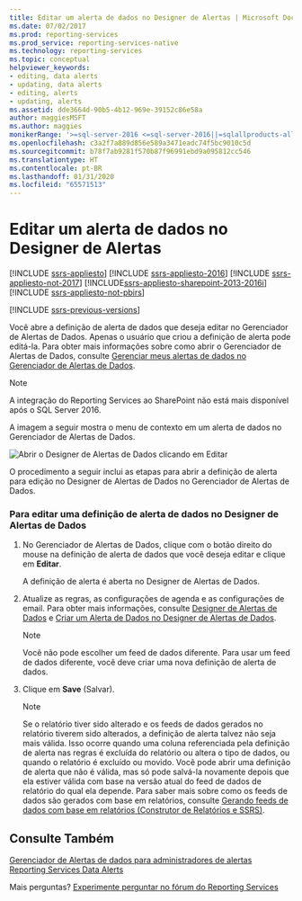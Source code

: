 ```yaml
---
title: Editar um alerta de dados no Designer de Alertas | Microsoft Docs
ms.date: 07/02/2017
ms.prod: reporting-services
ms.prod_service: reporting-services-native
ms.technology: reporting-services
ms.topic: conceptual
helpviewer_keywords:
- editing, data alerts
- updating, data alerts
- editing, alerts
- updating, alerts
ms.assetid: dde3664d-90b5-4b12-969e-39152c86e58a
author: maggiesMSFT
ms.author: maggies
monikerRange: '>=sql-server-2016 <=sql-server-2016||=sqlallproducts-allversions'
ms.openlocfilehash: c3a2f7a889d856e589a3471eadc74f5bc9010c5d
ms.sourcegitcommit: b78f7ab9281f570b87f96991ebd9a095812cc546
ms.translationtype: HT
ms.contentlocale: pt-BR
ms.lasthandoff: 01/31/2020
ms.locfileid: "65571513"
---
```

# <a name="edit-a-data-alert-in-alert-designer"></a>Editar um alerta de dados no Designer de Alertas

[!INCLUDE [ssrs-appliesto](../includes/ssrs-appliesto.md)] [!INCLUDE [ssrs-appliesto-2016](../includes/ssrs-appliesto-2016.md)] [!INCLUDE [ssrs-appliesto-not-2017](../includes/ssrs-appliesto-not-2017.md)] [!INCLUDE[ssrs-appliesto-sharepoint-2013-2016i](../includes/ssrs-appliesto-sharepoint-2013-2016.md)] [!INCLUDE [ssrs-appliesto-not-pbirs](../includes/ssrs-appliesto-not-pbirs.md)]

[!INCLUDE [ssrs-previous-versions](../includes/ssrs-previous-versions.md)]

Você abre a definição de alerta de dados que deseja editar no Gerenciador de Alertas de Dados. Apenas o usuário que criou a definição de alerta pode editá-la. Para obter mais informações sobre como abrir o Gerenciador de Alertas de Dados, consulte [Gerenciar meus alertas de dados no Gerenciador de Alertas de Dados](../reporting-services/manage-my-data-alerts-in-data-alert-manager.md).

> [!NOTE]
> A integração do Reporting Services ao SharePoint não está mais disponível após o SQL Server 2016.

 A imagem a seguir mostra o menu de contexto em um alerta de dados no Gerenciador de Alertas de Dados.  
  
 ![Abrir o Designer de Alertas de Dados clicando em Editar](../reporting-services/media/rs-alertmanageriwopendesigner.gif "Abrir o Designer de Alertas de Dados clicando em Editar")  
  
 O procedimento a seguir inclui as etapas para abrir a definição de alerta para edição no Designer de Alertas de Dados no Gerenciador de Alertas de Dados.  
  
### <a name="to-edit-a-data-alert-definition-in-data-alert-designer"></a>Para editar uma definição de alerta de dados no Designer de Alertas de Dados  
  
1.  No Gerenciador de Alertas de Dados, clique com o botão direito do mouse na definição de alerta de dados que você deseja editar e clique em **Editar**.  
  
     A definição de alerta é aberta no Designer de Alertas de Dados.  
  
2.  Atualize as regras, as configurações de agenda e as configurações de email. Para obter mais informações, consulte [Designer de Alertas de Dados](../reporting-services/data-alert-designer.md) e [Criar um Alerta de Dados no Designer de Alertas de Dados](../reporting-services/create-a-data-alert-in-data-alert-designer.md).  
  
    > [!NOTE]  
    >  Você não pode escolher um feed de dados diferente. Para usar um feed de dados diferente, você deve criar uma nova definição de alerta de dados.  
  
3.  Clique em **Save** (Salvar).  
  
    > [!NOTE]  
    >  Se o relatório tiver sido alterado e os feeds de dados gerados no relatório tiverem sido alterados, a definição de alerta talvez não seja mais válida. Isso ocorre quando uma coluna referenciada pela definição de alerta nas regras é excluída do relatório ou altera o tipo de dados, ou quando o relatório é excluído ou movido. Você pode abrir uma definição de alerta que não é válida, mas só pode salvá-la novamente depois que ela estiver válida com base na versão atual do feed de dados de relatório do qual ela depende. Para saber mais sobre como os feeds de dados são gerados com base em relatórios, consulte [Gerando feeds de dados com base em relatórios &#40;Construtor de Relatórios e SSRS&#41;](../reporting-services/report-builder/generating-data-feeds-from-reports-report-builder-and-ssrs.md).  

## <a name="see-also"></a>Consulte Também

[Gerenciador de Alertas de dados para administradores de alertas](../reporting-services/data-alert-manager-for-alerting-administrators.md)   
[Reporting Services Data Alerts](../reporting-services/reporting-services-data-alerts.md)  

Mais perguntas? [Experimente perguntar no fórum do Reporting Services](https://go.microsoft.com/fwlink/?LinkId=620231)
